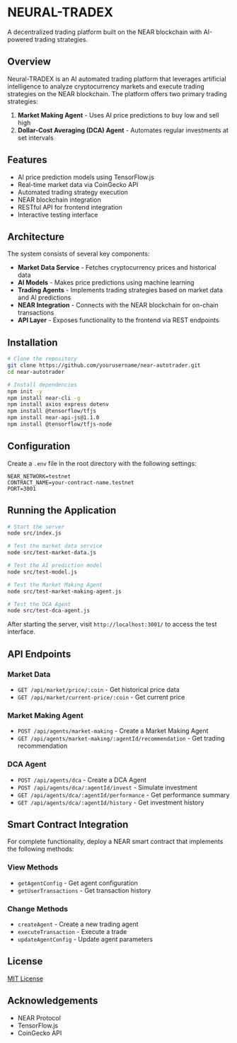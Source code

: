 # NEURAL-TRADEX

A decentralized trading platform built on the NEAR blockchain with AI-powered trading strategies.

## Overview

Neural-TRADEX is an AI automated trading platform that leverages artificial intelligence to analyze cryptocurrency markets and execute trading strategies on the NEAR blockchain. The platform offers two primary trading strategies:

1. **Market Making Agent** - Uses AI price predictions to buy low and sell high
2. **Dollar-Cost Averaging (DCA) Agent** - Automates regular investments at set intervals

## Features

- AI price prediction models using TensorFlow.js
- Real-time market data via CoinGecko API
- Automated trading strategy execution
- NEAR blockchain integration
- RESTful API for frontend integration
- Interactive testing interface

## Architecture

The system consists of several key components:

- **Market Data Service** - Fetches cryptocurrency prices and historical data
- **AI Models** - Makes price predictions using machine learning
- **Trading Agents** - Implements trading strategies based on market data and AI predictions
- **NEAR Integration** - Connects with the NEAR blockchain for on-chain transactions
- **API Layer** - Exposes functionality to the frontend via REST endpoints

## Installation

```bash
# Clone the repository
git clone https://github.com/yourusername/near-autotrader.git
cd near-autotrader

# Install dependencies
npm init -y
npm install near-cli -g
npm install axios express dotenv
npm install @tensorflow/tfjs
npm install near-api-js@1.1.0
npm install @tensorflow/tfjs-node
```

## Configuration

Create a `.env` file in the root directory with the following settings:

```
NEAR_NETWORK=testnet
CONTRACT_NAME=your-contract-name.testnet
PORT=3001
```

## Running the Application

```bash
# Start the server
node src/index.js

# Test the market data service
node src/test-market-data.js

# Test the AI prediction model
node src/test-model.js

# Test the Market Making Agent
node src/test-market-making-agent.js

# Test the DCA Agent
node src/test-dca-agent.js
```

After starting the server, visit `http://localhost:3001/` to access the test interface.

## API Endpoints

### Market Data
- `GET /api/market/price/:coin` - Get historical price data
- `GET /api/market/current-price/:coin` - Get current price

### Market Making Agent
- `POST /api/agents/market-making` - Create a Market Making Agent
- `GET /api/agents/market-making/:agentId/recommendation` - Get trading recommendation

### DCA Agent
- `POST /api/agents/dca` - Create a DCA Agent
- `POST /api/agents/dca/:agentId/invest` - Simulate investment
- `GET /api/agents/dca/:agentId/performance` - Get performance summary
- `GET /api/agents/dca/:agentId/history` - Get investment history

## Smart Contract Integration

For complete functionality, deploy a NEAR smart contract that implements the following methods:

### View Methods
- `getAgentConfig` - Get agent configuration
- `getUserTransactions` - Get transaction history

### Change Methods
- `createAgent` - Create a new trading agent
- `executeTransaction` - Execute a trade
- `updateAgentConfig` - Update agent parameters

## License

[MIT License](LICENSE)

## Acknowledgements

- NEAR Protocol
- TensorFlow.js
- CoinGecko API